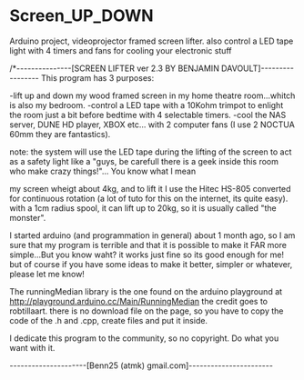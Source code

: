 # Screen_UP_DOWN
Arduino project, videoprojector framed screen lifter. also control a LED tape light with 4 timers and fans for cooling your electronic stuff

/*---------------[SCREEN LIFTER ver 2.3 BY BENJAMIN DAVOULT]-----------------
This program has 3 purposes:

-lift up and down my wood framed screen in my home theatre room...whitch is also my bedroom.
-control a LED tape with a 10Kohm trimpot to enlight the room just a bit before bedtime with 4
selectable timers.
-cool the NAS server, DUNE HD player, XBOX etc... with 2 computer fans (I use 2 NOCTUA 60mm
they are fantastics).

note: the system will use the LED tape during the lifting of the screen to act as a safety light
like a "guys, be carefull there is a geek inside this room who make crazy things!"... 
You know what I mean

my screen wheigt about 4kg, and to lift it I use the Hitec HS-805 converted for continuous
rotation (a lot of tuto for this on the internet, its quite easy).
with a 1cm radius spool, it can lift up to 20kg, so it is usually called "the monster".

I started arduino (and programmation in general) about 1 month ago, so I am sure that my program
is terrible and that it is possible to make it FAR more simple...But you know waht? it works
just fine so its good enough for me!
but of course if you have some ideas to make it better, simpler or whatever, please let me know!

The runningMedian library is the one found on the arduino playground at
http://playground.arduino.cc/Main/RunningMedian
the credit goes to robtillaart.
there is no download file on the page, so you have to copy the code of the .h and .cpp,
create files and put it inside.

I dedicate this program to the community, so no copyright.
Do what you want with it.

---------------------[Benn25 (atmk) gmail.com]-----------------------
